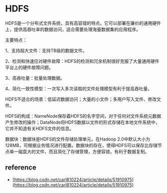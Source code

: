 # HDFS

HDFS是一个分布式文件系统，具有高容错的特点。它可以部署在廉价的通用硬件上，提供高吞吐率的数据访问，适合需要处理海量数据集的应用程序。

主要特点：

1、支持超大文件：支持TB级的数据文件。

2、检测和快速应对硬件故障：HDFS的检测和冗余机制很好克服了大量通用硬件平台上的硬件故障问题。

3、高吞吐量：批量处理数据。

4、简化一致性模型：一次写入多次读取的文件处理模型有利于提高吞吐量。

HDFS不适合的场景：低延迟数据访问；大量的小文件；多用户写入文件、修改文件。

HDFS的构成：NameNode保存着HDFS的名字空间，对于任何对文件系统元数据产生修改的操作；DataNode将HDFS数据以文件的形式存储在本地文件系统中，它并不知道有关HDFS文件的信息。

数据块：数据块是HDFS的文件存储处理单元，在Hadoop 2.0中默认大小为128MB，可根据业务情况进行配置。数据块的存在，使得HDFS可以保存比存储节点单一磁盘大的文件，而且简化了存储管理，方便容错，有利于数据复制。

## reference

* [https://blog.csdn.net/carl810224/article/details/51910975](https://blog.csdn.net/carl810224/article/details/51910975) 

